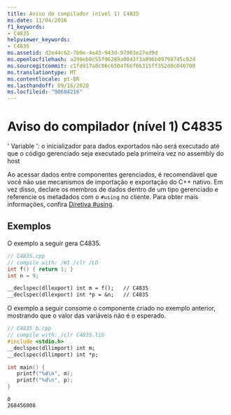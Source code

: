 ```yaml
---
title: Aviso do compilador (nível 1) C4835
ms.date: 11/04/2016
f1_keywords:
- C4835
helpviewer_keywords:
- C4835
ms.assetid: d2e44c62-7b0e-4a45-943d-97903e27ed9d
ms.openlocfilehash: a298eb0c55f96289a0043f3a996b09798745c92d
ms.sourcegitcommit: c1fd917a8c06c6504f66f66315ff352d0c046700
ms.translationtype: MT
ms.contentlocale: pt-BR
ms.lasthandoff: 09/16/2020
ms.locfileid: "90684216"
---
```

# <a name="compiler-warning-level-1-c4835"></a>Aviso do compilador (nível 1) C4835

' Variable ': o inicializador para dados exportados não será executado até que o código gerenciado seja executado pela primeira vez no assembly do host

Ao acessar dados entre componentes gerenciados, é recomendável que você não use mecanismos de importação e exportação do C++ nativo. Em vez disso, declare os membros de dados dentro de um tipo gerenciado e referencie os metadados com o `#using` no cliente. Para obter mais informações, confira [Diretiva #using](../../preprocessor/hash-using-directive-cpp.md).

## <a name="examples"></a>Exemplos

O exemplo a seguir gera C4835.

```cpp
// C4835.cpp
// compile with: /W1 /clr /LD
int f() { return 1; }
int n = 9;

__declspec(dllexport) int m = f();   // C4835
__declspec(dllexport) int *p = &n;   // C4835
```

O exemplo a seguir consome o componente criado no exemplo anterior, mostrando que o valor das variáveis não é o esperado.

```cpp
// C4835_b.cpp
// compile with: /clr C4835.lib
#include <stdio.h>
__declspec(dllimport) int m;
__declspec(dllimport) int *p;

int main() {
   printf("%d\n", m);
   printf("%d\n", p);
}
```

```Output
0
268456008
```
